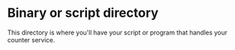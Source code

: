 # Binary or script directory

This directory is where you'll have your script or program that handles your counter service.

